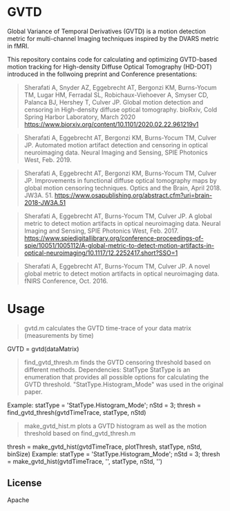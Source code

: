 # GVTD
Global Variance of Temporal Derivatives (GVTD) is a motion detection metric for multi-channel Imaging techniques inspired by the DVARS metric in fMRI.

This repository contains code for calculating and optimizing GVTD-based motion tracking for High-density Diffuse Optical Tomography (HD-DOT) introduced in the follwoing preprint and Conference presentations:

> Sherafati A, Snyder AZ, Eggebrecht AT, Bergonzi KM, Burns-Yocum TM, Lugar HM, Ferradal SL, Robichaux-Viehoever A, Smyser CD, Palanca BJ, Hershey T, Culver JP. Global motion detection and censoring in High-density diffuse optical tomography. bioRxiv, Cold Spring Harbor Laboratory, March 2020 https://www.biorxiv.org/content/10.1101/2020.02.22.961219v1

> Sherafati A, Eggebrecht AT, Bergonzi KM, Burns-Yocum TM, Culver JP. Automated motion artifact detection and censoring in optical neuroimaging data. Neural Imaging and Sensing, SPIE Photonics West, Feb. 2019.

> Sherafati A, Eggebrecht AT, Bergonzi KM, Burns-Yocum TM, Culver JP. Improvements in functional diffuse optical tomography maps by global motion censoring techniques. Optics and the Brain, April 2018. JW3A. 51. https://www.osapublishing.org/abstract.cfm?uri=brain-2018-JW3A.51

> Sherafati A, Eggebrecht AT, Burns-Yocum TM, Culver JP. A global metric to detect motion artifacts in optical neuroimaging data. Neural Imaging and Sensing, SPIE Photonics West, Feb. 2017. https://www.spiedigitallibrary.org/conference-proceedings-of-spie/10051/1005112/A-global-metric-to-detect-motion-artifacts-in-optical-neuroimaging/10.1117/12.2252417.short?SSO=1

> Sherafati A, Eggebrecht AT, Burns-Yocum TM, Culver JP. A novel global metric to detect motion artifacts in optical neuroimaging data. fNIRS Conference, Oct. 2016.

# Usage
> gvtd.m calculates the GVTD time-trace of your data matrix (measurements by time)

GVTD = gvtd(dataMatrix)

> find_gvtd_thresh.m finds the GVTD censoring threshold based on different methods.
Dependencies: StatType
StatType is an enumeration that provides all possible options for calculating the GVTD threshold. "StatType.Histogram_Mode" was used in the original paper.

Example:
statType = 'StatType.Histogram_Mode';
nStd = 3;
thresh = find_gvtd_thresh(gvtdTimeTrace, statType, nStd)

> make_gvtd_hist.m plots a GVTD histogram as well as the motion threshold based on find_gvtd_thresh.m

thresh = make_gvtd_hist(gvtdTimeTrace, plotThresh, statType, nStd, binSize)
Example:
statType = 'StatType.Histogram_Mode';
nStd = 3;
thresh = make_gvtd_hist(gvtdTimeTrace, '', statType, nStd, '')

License
----

Apache
